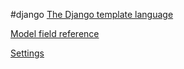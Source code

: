 #django 
[The Django template language]( https://docs.djangoproject.com/en/4.2/ref/templates/language/)

[Model field reference](https://docs.djangoproject.com/en/4.2/ref/models/fields/)

[Settings](https://docs.djangoproject.com/en/4.2/ref/settings/)

